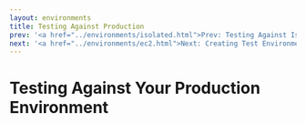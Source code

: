 ```yaml
---
layout: environments
title: Testing Against Production
prev: '<a href="../environments/isolated.html">Prev: Testing Against Isolated Environments</a>'
next: '<a href="../environments/ec2.html">Next: Creating Test Environments On Amazon EC2</a>'
---
```


# Testing Against Your Production Environment